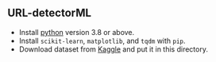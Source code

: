 ## URL-detectorML

- Install [python](http://www.python.org) version 3.8 or above.
- Install `scikit-learn`, `matplotlib`, and `tqdm` with `pip`.
- Download dataset from [Kaggle](https://www.kaggle.com/datasets/sid321axn/malicious-urls-dataset/) and put it in this directory.
